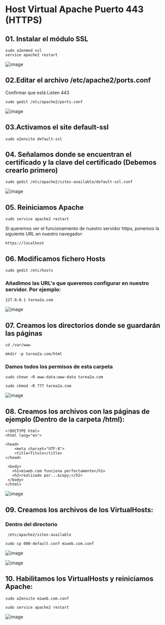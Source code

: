 
# Host Virtual Apache Puerto 443 (HTTPS)
## 01. Instalar el módulo SSL
```
sudo a2enmod ssl
service apache2 restart
```
![image](https://user-images.githubusercontent.com/93767832/142133979-b1706447-0666-4805-8fdb-427958b674f6.png)

## 02.Editar el archivo /etc/apache2/ports.conf
Confirmar que está Listen 443
```
sudo gedit /etc/apache2/ports.conf
```
![image](https://user-images.githubusercontent.com/93767832/142134276-8840507a-473f-4338-916d-430a24e5b363.png)

## 03.Activamos el site default-ssl

```
sudo a2ensite default-ssl
```
## 04. Señalamos donde se encuentran el certificado y la clave del certificado (Debemos crearlo primero)

```
sudo gedit /etc/apache2/sites-available/default-ssl.conf
```
![image](https://user-images.githubusercontent.com/93767832/142134745-203f56ec-77af-4175-a55e-711ab01632c8.png)

## 05. Reiniciamos Apache
```
sudo service apache2 restart
```
Si queremos ver el funcionamiento de nuestro servidor https, ponemos la siguiente URL en
nuestro navegador:
```
https://localhost
````

## 06. Modificamos fichero Hosts
```
sudo gedit /etc/hosts
```
### Añadimos las URL's que queremos configurar en nuestro servidor. Por ejemplo:
```
127.0.0.1 tarea2a.com
```
![image](https://user-images.githubusercontent.com/93767832/142096325-dc049d5d-5821-4192-89f7-95efcd6e570d.png)

## 07. Creamos los directorios donde se guardarán las páginas

```
cd /var/www

mkdir -p tarea2a.com/html
```
### Damos todos los permisos de esta carpeta
```
sudo chown –R www-data:www-data tarea2a.com

sudo chmod –R 777 tarea2a.com
```
![image](https://user-images.githubusercontent.com/93767832/142099579-f5c1143a-1e0e-4849-9072-011966709e8e.png)

## 08. Creamos los archivos con las páginas de ejemplo (Dentro de la carpeta /html):
```
<!DOCTYPE html>
<html lang="en">

<head>
    <meta charset="UTF-8">
    <title>Titulo</title>
</head>

 <body>
   <h1>miweb.com funciona perfectamente</h1>
   <h2>realizado por...&copy;</h2>
 </body>
</html>
```
![image](https://user-images.githubusercontent.com/93767832/142103778-51128cfb-da2d-4a4e-9aea-410402ae1034.png)

## 09. Creamos los archivos de los VirtualHosts:
### Dentro del directorio 
```
 /etc/apache2/sites-available
```
```
sudo cp 000-default.conf miweb.com.conf
```
![image](https://user-images.githubusercontent.com/93767832/142107350-e1165cf0-f225-4cad-95aa-0fcb438ca550.png)

![image](https://user-images.githubusercontent.com/93767832/142107628-5e5befa3-9336-41ba-a9ea-3736741b475b.png)

## 10.  Habilitamos los VirtualHosts y reiniciamos Apache:

```
sudo a2ensite miweb.com.conf
 
sudo service apache2 restart
```
![image](https://user-images.githubusercontent.com/93767832/142109807-ae935d3d-b531-42d2-8387-809edab9d869.png)
